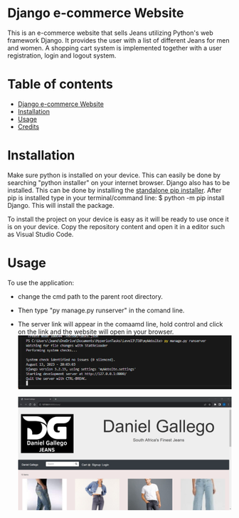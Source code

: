 # Django e-commerce Website
This is an e-commerce website that sells Jeans utilizing Python's web framework Django. It provides the user with a list of different Jeans for men and women.
A shopping cart system is implemented together with a user registration, login and logout system.

# Table of contents
- [Django e-commerce Website](#django_e-commerce_website)
- [Installation](#installation)
- [Usage](#usage)
- [Credits](#credits)

# Installation

Make sure python is installed on your device. This can easily be done by searching "python installer" on your internet browser.
Django also has to be installed. This can be done by installing the [standalone pip installer](https://pip.pypa.io/en/latest/installation/). After pip is installed type in your terminal/command line:
$ python -m pip install Django. This will install the package.

To install the project on your device is easy as it will be ready to use once it is on your device. Copy the repository content and open it in a editor such as Visual Studio Code.

# Usage

To use the application:
 - change the cmd path to the parent root directory.
 - Then type "py manage.py runserver" in the comand line.
 - The server link will appear in the comaamd line, hold control and click on the link and the website will open in your browser.
   ![Screenshot of running the application in the command line.](https://github.com/XxPottexX/myWebsite/blob/master/Screenshot%20python%20runserver.png "Command line")
   
   ![Screenshot of the website when opened.](https://github.com/XxPottexX/myWebsite/blob/master/Screenshot%20site.png "Website")
